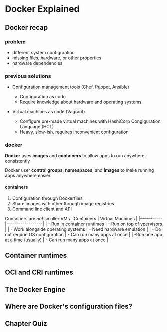 # Docker Explained

## Docker recap

### problem

* different system configuration
* missing files, hardware, or other properties
* hardware dependencies

### previous solutions

* Configuration management tools (Chef, Puppet, Ansible)
  * Configuration as code
  * Require knowledge about hardware and operating systems

* Virtual machines as code (Vagrant)
  * Configure pre-made virtual machines with HashiCorp Congiguration Language (HCL)
  * Heavy, slow-ish, requires inconvenient configuration

### docker

**Docker** uses **images** and **containers**
    to allow apps to run anywhere, consistently

Docker user **control groups**, **namespaces**, and **images**
    to make running apps anywhere easier.

#### containers

1. Configuration through Dockerfiles
2. Share images with other through image registries
3. Command line client and API

Containers are *not* smaller VMs.
|Containers | Virtual Machines |
|-----------|------------------|
| - Run in container runtimes | - Run on top of ypervisors |
| - Work alongside operating systems | - Need hardware emulation |
| - Do not requrie OS configuration | - Can run many apps at once |
| -Run one app at a time (usually) | - Can run many apps at once |  

## Container runtimes

## OCI and CRI runtimes

## The Docker Engine

## Where are Docker's configuration files?

## Chapter Quiz
